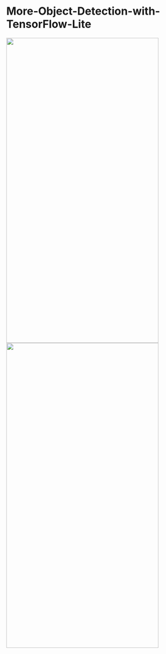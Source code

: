 # More-Object-Detection-with-TensorFlow-Lite

<img src="https://github.com/begzodsuyunov/More-Object-Detection-with-TensorFlow-Lite/assets/73460442/a036391c-610b-4219-af1d-1a5d81ce74ff" width="400" height="800">
<img src="https://github.com/begzodsuyunov/More-Object-Detection-with-TensorFlow-Lite/assets/73460442/b9487432-ca0b-4b86-a476-58a7ed254523" width="400" height="800">



